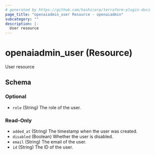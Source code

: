```yaml
---
# generated by https://github.com/hashicorp/terraform-plugin-docs
page_title: "openaiadmin_user Resource - openaiadmin"
subcategory: ""
description: |-
  User resource
---
```


# openaiadmin_user (Resource)

User resource



<!-- schema generated by tfplugindocs -->
## Schema

### Optional

- `role` (String) The role of the user.

### Read-Only

- `added_at` (String) The timestamp when the user was created.
- `disabled` (Boolean) Whether the user is disabled.
- `email` (String) The email of the user.
- `id` (String) The ID of the user.
